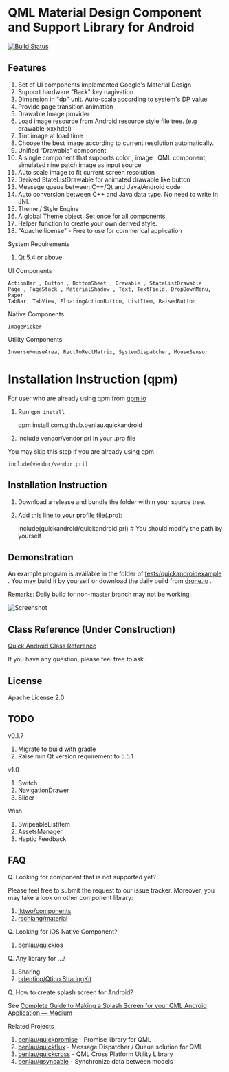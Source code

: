 QML Material Design Component and Support Library for Android
===========================================================
[![Build Status](https://travis-ci.org/benlau/quickandroid.svg?branch=master)](https://travis-ci.org/benlau/quickandroid)

Features
--------

 1. Set of UI components implemented Google's Material Design
  1. Support hardware "Back" key nagivation
  1. Dimension in "dp" unit. Auto-scale according to system's DP value.
  1. Provide page transition animation
 1. Drawable Image provider
  1. Load image resource from Android resource style file tree. (e.g drawable-xxxhdpi)
  2. Tint image at load time
  3. Choose the best image according to current resolution automatically.
 1. Unified “Drawable” component
  1. A single component that supports color , image , QML component, simulated nine patch image as input source
  1. Auto scale image to fit current screen resolution
  1. Derived StateListDrawable for animated drawable like button
 1. Messege queue between C++/Qt and Java/Android code
  1. Auto conversion between C++ and Java data type. No need to write in JNI.
 1. Theme / Style Engine
  1. A global Theme object. Set once for all components.
  1. Helper function to create your own derived style.
 1. "Apache license" - Free to use for commerical application

System Requirements
 1. Qt 5.4 or above

UI Components

    ActionBar , Button , BottomSheet , Drawable , StateListDrawable
    Page , PageStack , MaterialShadow , Text, TextField, DropDownMenu, Paper
    TabBar, TabView, FloatingActionButton, ListItem, RaisedButton

Native Components

    ImagePicker

Utility Components

    InverseMouseArea, RectToRectMatrix, SystemDispatcher, MouseSensor

Installation Instruction (qpm)
==============================

For user who are already using qpm from [qpm.io](https://qpm.io)

 1) Run `qpm install`
 
    qpm install com.github.benlau.quickandroid
    
 2) Include vendor/vendor.pri in your .pro file

You may skip this step if you are already using qpm

    include(vendor/vendor.pri)

Installation Instruction 
------------------------

 1) Download a release and bundle the folder within your source tree.

 2) Add this line to your profile file(.pro):

    include(quickandroid/quickandroid.pri) # You should modify the path by yourself


Demonstration
-------------

An example program is available in the folder of [tests/quickandroidexample](tests/quickandroidexample) . You may build it by yourself or download the daily build from [drone.io](https://drone.io/github.com/benlau/quickandroid/files) .

Remarks: Daily build for non-master branch may not be working. 

![Screenshot](https://raw.githubusercontent.com/benlau/quickandroid/master/docs/screenshots/example1.png)

Class Reference (Under Construction)
---------------

[Quick Android Class Reference](http://benlau.github.io/quickandroid/)

If you have any question, please feel free to ask.

License
-------

Apache License 2.0

TODO
----

v0.1.7
 1. Migrate to build with gradle
 2. Raise min Qt version requirement to 5.5.1

v1.0 
 1. Switch
 1. NavigationDrawer
 1. Slider

Wish
 1. SwipeableListItem
 2. AssetsManager
 3. Haptic Feedback

FAQ
---

Q. Looking for component that is not supported yet?

Please feel free to submit the request to our issue tracker. Moreover, you may take a look on other component library:

1. [Iktwo/components](https://github.com/Iktwo/components)
2. [rschiang/material](https://github.com/rschiang/material)

Q. Looking for iOS Native Component?

1. [benlau/quickios](https://github.com/benlau/quickios) 

Q. Any library for ...?

1. Sharing
 1. [bdentino/Qtino.SharingKit](https://github.com/bdentino/Qtino.SharingKit)

Q. How to create splash screen for Android?

See [Complete Guide to Making a Splash Screen for your QML Android Application — Medium](https://medium.com/@benlaud/complete-guide-to-make-a-splash-screen-for-your-qml-android-application-567ca3bc70af#.z9biu3sfp)

Related Projects
 1. [benlau/quickpromise](https://github.com/benlau/quickpromise) - Promise library for QML
 2. [benlau/quickflux](https://github.com/benlau/quickflux) - Message Dispatcher / Queue solution for QML
 3. [benlau/quickcross](https://github.com/benlau/quickcross) - QML Cross Platform Utility Library
 4. [benlau/qsyncable](https://github.com/benlau/qsyncable) - Synchronize data between models

